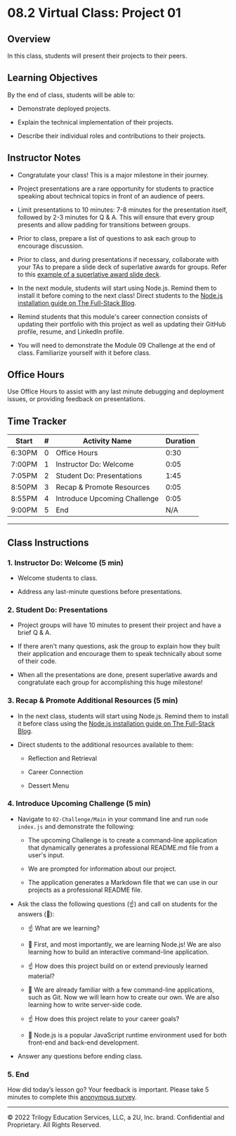 # 08.2 Virtual Class: Project 01

## Overview

In this class, students will present their projects to their peers.

## Learning Objectives

By the end of class, students will be able to:

* Demonstrate deployed projects.

* Explain the technical implementation of their projects.

* Describe their individual roles and contributions to their projects.

## Instructor Notes

* Congratulate your class! This is a major milestone in their journey.

* Project presentations are a rare opportunity for students to practice speaking about technical topics in front of an audience of peers.

* Limit presentations to 10 minutes: 7-8 minutes for the presentation itself, followed by 2-3 minutes for Q & A. This will ensure that every group presents and allow padding for transitions between groups.

* Prior to class, prepare a list of questions to ask each group to encourage discussion.

* Prior to class, and during presentations if necessary, collaborate with your TAs to prepare a slide deck of superlative awards for groups. Refer to this [example of a superlative award slide deck](https://docs.google.com/presentation/d/1fJGzsclaQ5TKBk3EnL7Gc-bg1ijSGM6_oB1gvpKYnZE/edit?usp=sharing).

* In the next module, students will start using Node.js. Remind them to install it before coming to the next class! Direct students to the [Node.js installation guide on The Full-Stack Blog](https://coding-boot-camp.github.io/full-stack/nodejs/how-to-install-nodejs).

* Remind students that this module's career connection consists of updating their portfolio with this project as well as updating their GitHub profile, resume, and LinkedIn profile.

* You will need to demonstrate the Module 09 Challenge at the end of class. Familiarize yourself with it before class.

## Office Hours

Use Office Hours to assist with any last minute debugging and deployment issues, or providing feedback on presentations.

## Time Tracker

| Start  | #   | Activity Name                  | Duration |
| ------ | --- | ----------------------------   | -------- |
| 6:30PM | 0   | Office Hours                   | 0:30     |
| 7:00PM | 1   | Instructor Do: Welcome         | 0:05     |
| 7:05PM | 2   | Student Do: Presentations      | 1:45     |
| 8:50PM | 3   | Recap & Promote Resources      | 0:05     |
| 8:55PM | 4   | Introduce Upcoming Challenge   | 0:05     |
| 9:00PM | 5   | End                            | N/A      |

---

## Class Instructions

### 1. Instructor Do: Welcome (5 min)

* Welcome students to class.

* Address any last-minute questions before presentations.

### 2. Student Do: Presentations

* Project groups will have 10 minutes to present their project and have a brief Q & A.

* If there aren't many questions, ask the group to explain how they built their application and encourage them to speak technically about some of their code.

* When all the presentations are done, present superlative awards and congratulate each group for accomplishing this huge milestone!

### 3. Recap & Promote Additional Resources (5 min)

* In the next class, students will start using Node.js. Remind them to install it before class using the [Node.js installation guide on The Full-Stack Blog](https://coding-boot-camp.github.io/full-stack/nodejs/how-to-install-nodejs).

* Direct students to the additional resources available to them:

  * Reflection and Retrieval

  * Career Connection

  * Dessert Menu

### 4. Introduce Upcoming Challenge (5 min)

* Navigate to `02-Challenge/Main` in your command line and run `node index.js` and demonstrate the following:

  * The upcoming Challenge is to create a command-line application that dynamically generates a professional README.md file from a user's input.

  * We are prompted for information about our project.

  * The application generates a Markdown file that we can use in our projects as a professional README file.

* Ask the class the following questions (☝️) and call on students for the answers (🙋):

  * ☝️ What are we learning?

  * 🙋 First, and most importantly, we are learning Node.js! We are also learning how to build an interactive command-line application.

  * ☝️ How does this project build on or extend previously learned material?

  * 🙋 We are already familiar with a few command-line applications, such as Git. Now we will learn how to create our own. We are also learning how to write server-side code.

  * ☝️ How does this project relate to your career goals?

  * 🙋 Node.js is a popular JavaScript runtime environment used for both front-end and back-end development.

* Answer any questions before ending class.

### 5. End

How did today’s lesson go? Your feedback is important. Please take 5 minutes to complete this [anonymous survey](https://forms.gle/3LozVjherGH83aG17).

---
© 2022 Trilogy Education Services, LLC, a 2U, Inc. brand. Confidential and Proprietary. All Rights Reserved.
